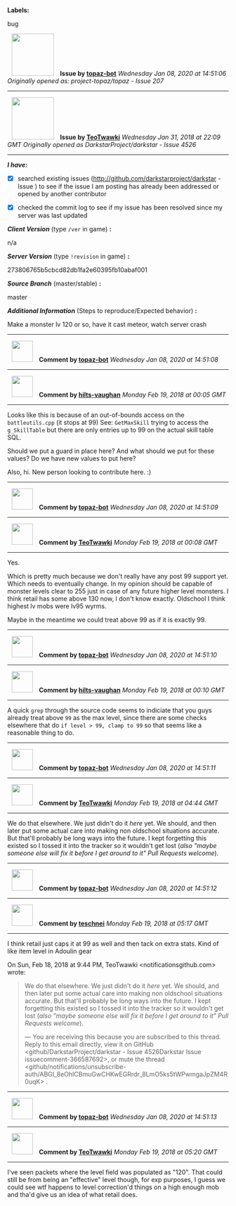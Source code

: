 **Labels:**

bug



<a href="https://github.com/topaz-bot"><img src="https://avatars3.githubusercontent.com/u/59651103?v=4" width="96" height="96" hspace="10"></img></a> **Issue by [topaz-bot](https://github.com/topaz-bot)**
_Wednesday Jan 08, 2020 at 14:51:06_
_Originally opened as: project-topaz/topaz - Issue 207_

----

<a href="https://github.com/TeoTwawki"><img src="https://avatars0.githubusercontent.com/u/6871475?v=4"  width="96" height="96" hspace="10"></img></a> **Issue by [TeoTwawki](https://github.com/TeoTwawki)**
_Wednesday Jan 31, 2018 at 22:09 GMT_
_Originally opened as DarkstarProject/darkstar - Issue 4526_

----

<!-- place 'x' mark between square [] brackets to checkmark box -->

**_I have:_**

- [x] searched existing issues (http://github.com/darkstarproject/darkstar - Issue ) to see if the issue I am posting has already been addressed or opened by another contributor
- [x] checked the commit log to see if my issue has been resolved since my server was last updated


<!-- Issues will be closed without being looked into if the following information is missing (unless its not applicable). -->

**_Client Version_** (type `/ver` in game) **:** 
n/a

**_Server Version_** (type `!revision` in game) **:** 
273806765b5cbcd82db1fa2e60395fb10abaf001

**_Source Branch_** (master/stable) **:** 
master

**_Additional Information_** (Steps to reproduce/Expected behavior) **:** 
Make a monster lv 120 or so, have it cast meteor, watch server crash




----
<a href="https://github.com/topaz-bot"><img src="https://avatars3.githubusercontent.com/u/59651103?v=4" width="48" height="48" hspace="10"></img></a> **Comment by [topaz-bot](https://github.com/topaz-bot)**
_Wednesday Jan 08, 2020 at 14:51:08_

----

<a href="https://github.com/hilts-vaughan"><img src="https://avatars0.githubusercontent.com/u/1079207?v=4"  width="48" height="48" hspace="10"></img></a> **Comment by [hilts-vaughan](https://github.com/hilts-vaughan)**
_Monday Feb 19, 2018 at 00:05 GMT_

----

Looks like this is because of an out-of-bounds access on the `battleutils.cpp` (it stops at 99) See: `GetMaxSkill` trying to access the `g_SkillTable` but there are only entries up to 99 on the actual skill table SQL. 

Should we put a guard in place here? And what should we put for these values? Do we have new values to put here?

Also, hi. New person looking to contribute here. :) 



----
<a href="https://github.com/topaz-bot"><img src="https://avatars3.githubusercontent.com/u/59651103?v=4" width="48" height="48" hspace="10"></img></a> **Comment by [topaz-bot](https://github.com/topaz-bot)**
_Wednesday Jan 08, 2020 at 14:51:09_

----

<a href="https://github.com/TeoTwawki"><img src="https://avatars0.githubusercontent.com/u/6871475?v=4"  width="48" height="48" hspace="10"></img></a> **Comment by [TeoTwawki](https://github.com/TeoTwawki)**
_Monday Feb 19, 2018 at 00:08 GMT_

----

Yes. 

Which is pretty much because we don't really have any post 99 support yet. Which needs to eventually change. In my opinion should be capable of monster levels clear to 255 just in case of any future higher level monsters. I think retail has some above 130 now, I don't know exactly. Oldschool I think highest lv mobs were lv95 wyrms.

Maybe in the meantime we could treat above 99 as if it is exactly 99.



----
<a href="https://github.com/topaz-bot"><img src="https://avatars3.githubusercontent.com/u/59651103?v=4" width="48" height="48" hspace="10"></img></a> **Comment by [topaz-bot](https://github.com/topaz-bot)**
_Wednesday Jan 08, 2020 at 14:51:10_

----

<a href="https://github.com/hilts-vaughan"><img src="https://avatars0.githubusercontent.com/u/1079207?v=4"  width="48" height="48" hspace="10"></img></a> **Comment by [hilts-vaughan](https://github.com/hilts-vaughan)**
_Monday Feb 19, 2018 at 00:10 GMT_

----

A quick `grep` through the source code seems to indiciate that you guys already treat above `99` as the max level, since there are some checks elsewhere that do `if level > 99, clamp to 99` so that seems like a reasonable thing to do.



----
<a href="https://github.com/topaz-bot"><img src="https://avatars3.githubusercontent.com/u/59651103?v=4" width="48" height="48" hspace="10"></img></a> **Comment by [topaz-bot](https://github.com/topaz-bot)**
_Wednesday Jan 08, 2020 at 14:51:11_

----

<a href="https://github.com/TeoTwawki"><img src="https://avatars0.githubusercontent.com/u/6871475?v=4"  width="48" height="48" hspace="10"></img></a> **Comment by [TeoTwawki](https://github.com/TeoTwawki)**
_Monday Feb 19, 2018 at 04:44 GMT_

----

We do that elsewhere. We just didn't do it *here* yet. We should, and then later put some actual care into making non oldschool situations accurate. But that'll probably be long ways into the future. I kept forgetting this existed so I tossed it into the tracker so it wouldn't get lost (_also "maybe someone else will fix it before I get around to it" Pull Requests welcome_).



----
<a href="https://github.com/topaz-bot"><img src="https://avatars3.githubusercontent.com/u/59651103?v=4" width="48" height="48" hspace="10"></img></a> **Comment by [topaz-bot](https://github.com/topaz-bot)**
_Wednesday Jan 08, 2020 at 14:51:12_

----

<a href="https://github.com/teschnei"><img src="https://avatars3.githubusercontent.com/u/1149183?v=4"  width="48" height="48" hspace="10"></img></a> **Comment by [teschnei](https://github.com/teschnei)**
_Monday Feb 19, 2018 at 05:17 GMT_

----

I think retail just caps it at 99 as well and then tack on extra stats.
Kind of like item level in Adoulin gear

On Sun, Feb 18, 2018 at 9:44 PM, TeoTwawki <notificationsgithub.com> wrote:

> We do that elsewhere. We just didn't do it *here* yet. We should, and
> then later put some actual care into making non oldschool situations
> accurate. But that'll probably be long ways into the future. I kept
> forgetting this existed so I tossed it into the tracker so it wouldn't get
> lost (*also "maybe someone else will fix it before I get around to it"
> Pull Requests welcome*).
>
> —
> You are receiving this because you are subscribed to this thread.
> Reply to this email directly, view it on GitHub
> <github/DarkstarProject/darkstar - Issue 4526Darkstar Issue issuecomment-366587692>,
> or mute the thread
> <github/notifications/unsubscribe-auth/ABGI_8eOhICBmuGwCHKwEGRrdr_8LmO5ks5tWPwmgaJpZM4R0uqK>
> .
>




----
<a href="https://github.com/topaz-bot"><img src="https://avatars3.githubusercontent.com/u/59651103?v=4" width="48" height="48" hspace="10"></img></a> **Comment by [topaz-bot](https://github.com/topaz-bot)**
_Wednesday Jan 08, 2020 at 14:51:13_

----

<a href="https://github.com/TeoTwawki"><img src="https://avatars0.githubusercontent.com/u/6871475?v=4"  width="48" height="48" hspace="10"></img></a> **Comment by [TeoTwawki](https://github.com/TeoTwawki)**
_Monday Feb 19, 2018 at 05:20 GMT_

----

I've seen packets where the level field was populated as "120". That could still be from being an "effective" level though, for exp purposes, I guess we could see wtf happens to level correction'd things on a high enough mob and tha'd give us an idea of what retail does.

